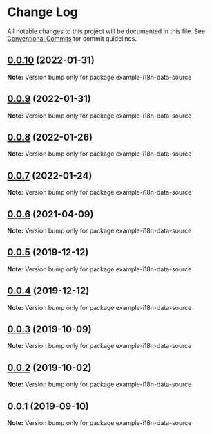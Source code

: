 # Change Log

All notable changes to this project will be documented in this file.
See [Conventional Commits](https://conventionalcommits.org) for commit guidelines.

## [0.0.10](https://github.com/gramps-graphql/gramps/compare/example-i18n-data-source@0.0.9...example-i18n-data-source@0.0.10) (2022-01-31)

**Note:** Version bump only for package example-i18n-data-source





## [0.0.9](https://github.com/gramps-graphql/gramps/compare/example-i18n-data-source@0.0.8...example-i18n-data-source@0.0.9) (2022-01-31)

**Note:** Version bump only for package example-i18n-data-source






## [0.0.8](https://github.com/gramps-graphql/gramps/compare/example-i18n-data-source@0.0.7...example-i18n-data-source@0.0.8) (2022-01-26)

**Note:** Version bump only for package example-i18n-data-source





## [0.0.7](https://github.com/gramps-graphql/gramps/compare/example-i18n-data-source@0.0.6...example-i18n-data-source@0.0.7) (2022-01-24)

**Note:** Version bump only for package example-i18n-data-source






## [0.0.6](https://github.com/gramps-graphql/gramps/compare/example-i18n-data-source@0.0.5...example-i18n-data-source@0.0.6) (2021-04-09)

**Note:** Version bump only for package example-i18n-data-source





## [0.0.5](https://github.com/gramps-graphql/gramps/compare/example-i18n-data-source@0.0.4...example-i18n-data-source@0.0.5) (2019-12-12)

**Note:** Version bump only for package example-i18n-data-source





## [0.0.4](https://github.com/gramps-graphql/gramps/compare/example-i18n-data-source@0.0.3...example-i18n-data-source@0.0.4) (2019-12-12)

**Note:** Version bump only for package example-i18n-data-source





## [0.0.3](https://github.com/gramps-graphql/gramps/compare/example-i18n-data-source@0.0.2...example-i18n-data-source@0.0.3) (2019-10-09)

**Note:** Version bump only for package example-i18n-data-source





## [0.0.2](https://github.com/gramps-graphql/gramps/compare/example-i18n-data-source@0.0.1...example-i18n-data-source@0.0.2) (2019-10-02)

**Note:** Version bump only for package example-i18n-data-source





## 0.0.1 (2019-09-10)

**Note:** Version bump only for package example-i18n-data-source

